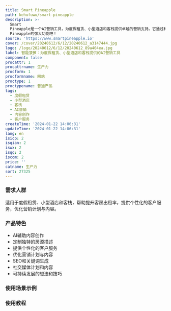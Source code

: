 ```yaml
---
title: Smart Pineapple
path: kehufuwu/smart-pineapple
description: >-
  Smart
  Pineapple是一个AI营销工具，为度假租赁、小型酒店和客栈提供卓越的营销支持。它通过利用人工智能驱动的洞察力，帮助创建引人入胜的内容，从而使您的物业脱颖而出，吸引更多的客人。无论是温馨的民宿还是豪华别墅，我们的工具都经过精心设计，以满足各种度假和假期物业的需求。快来注册免费账号，体验Smart
  Pineapple的强大功能吧！
source: 'https://www.smartpineapple.io'
cover: /cover/20240612/6/12/20240612_a3147444.jpg
logo: /logo/20240612/6/12/20240612_89a404ea.jpg
label: 智能菠萝：为度假租赁、小型酒店和客栈提供的AI营销工具
component: false
procattr: 1
procattrname: 生产力
procform: 1
procformname: 网站
proctype: 1
proctypename: 普通产品
tags:
  - 度假租赁
  - 小型酒店
  - 客栈
  - AI营销
  - 内容创作
  - 客户服务
createTime: '2024-01-22 14:06:31'
updateTime: '2024-01-22 14:06:31'
lang: en
isicp: 2
isqian: 2
iswx: 2
isqq: 2
iscom: 2
price: ''
catname: 生产力
sort: 27325
---
```




### 需求人群
适用于度假租赁、小型酒店和客栈，帮助提升客房出租率，提供个性化的客户服务，优化营销计划与内容。

### 产品特色
- AI辅助内容创作
- 定制独特的房源描述
- 提供个性化的客户服务
- 优化营销计划与内容
- SEO和关键词生成
- 社交媒体计划和内容
- 可持续发展的想法和技巧

### 使用场景示例


### 使用教程


  

